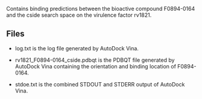 Contains binding predictions between the bioactive compound F0894-0164 and the cside search space on the virulence factor rv1821.

## Files

- log.txt is the log file generated by AutoDock Vina.

- rv1821_F0894-0164_cside.pdbqt is the PDBQT file generated by AutoDock Vina containing the orientation and binding location of F0894-0164.

- stdoe.txt is the combined STDOUT and STDERR output of AutoDock Vina.

